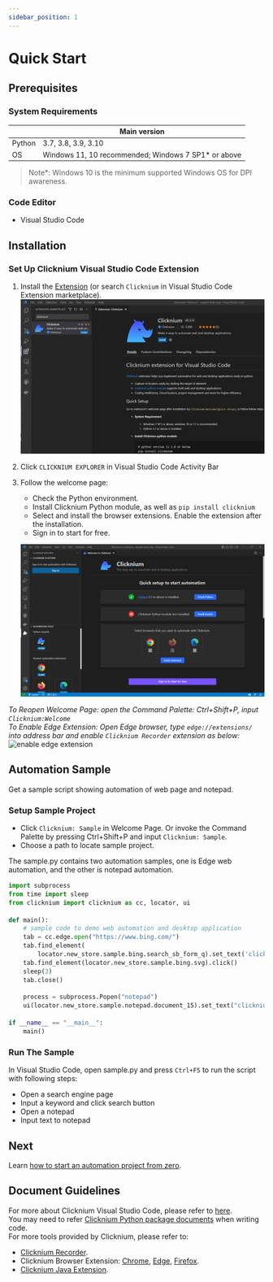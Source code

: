```yaml
---
sidebar_position: 1
---
```

# Quick Start

## Prerequisites
### System Requirements​
|                     | Main version                 | 
|---------------------|------------------------------|
| Python              | 3.7, 3.8, 3.9, 3.10          | 
| OS                  | Windows 11, 10 recommended; Windows 7 SP1* or above|

>Note*: Windows 10 is the minimum supported Windows OS for DPI awareness.  

### Code Editor
- Visual Studio Code

## Installation​
### Set Up Clicknium Visual Studio Code Extension
1. Install the [Extension](https://marketplace.visualstudio.com/items?itemName=ClickCorp.clicknium) (or search `Clicknium` in Visual Studio Code Extension marketplace).  
![VSCExtensions](./img/vscextension.PNG)  
2. Click `CLICKNIUM EXPLORER` in Visual Studio Code Activity Bar
3. Follow the welcome page:
    - Check the Python environment.
    - Install Clicknium Python module, as well as `pip install clicknium`
    - Select and install the browser extensions. Enable the extension after the installation. 
    - Sign in to start for free.  
    
    ![welcomepage](./img/vscwelcome.PNG)

_To Reopen Welcome Page: open the Command Palette: Ctrl+Shift+P, input `Clicknium:Welcome`_  
_To Enable Edge Extension: Open Edge browser, type `edge://extensions/` into address bar and enable `Clicknium Recorder` extension as below:_
![enable edge extension](./img/edge_extension_enable_on.png)  

## Automation Sample

Get a sample script showing automation of web page and notepad.

### Setup Sample Project
- Click `Clicknium: Sample` in Welcome Page. Or invoke the Command Palette by pressing Ctrl+Shift+P and input `Clicknium: Sample`.
- Choose a path to locate sample project.

The sample.py contains two automation samples, one is Edge web automation, and the other is notepad automation.

```python
import subprocess
from time import sleep
from clicknium import clicknium as cc, locator, ui

def main():
    # sample code to demo web automation and desktop application
    tab = cc.edge.open("https://www.bing.com/")
    tab.find_element(
        locator.new_store.sample.bing.search_sb_form_q).set_text('clicknium')
    tab.find_element(locator.new_store.sample.bing.svg).click()
    sleep(3)
    tab.close()

    process = subprocess.Popen("notepad")
    ui(locator.new_store.sample.notepad.document_15).set_text("clicknium")

if __name__ == "__main__":
    main()
```

### Run The Sample
In Visual Studio Code, open sample.py and press `Ctrl+F5` to run the script with following steps: 
- Open a search engine page
- Input a keyword and click search button
- Open a notepad
- Input text to notepad

## Next
Learn [how to start an automation project from zero](./tutorial/firstautomation.md).
## Document Guidelines
For more about Clicknium Visual Studio Code, please refer to [here](./tutorial/vscode/vscode.md).  
You may need to refer [Clicknium Python package documents](./references/python/python.md) when writing code.  
For more tools provided by Clicknium, please refer to:  
- [Clicknium Recorder](./tutorial/recorder/recorder.md).  
- Clicknium Browser Extension: [Chrome](./tutorial/extensions/chromeextension.md), [Edge](./tutorial/extensions/edgeextension.md), [Firefox](./tutorial/extensions/firefoxextension.md).  
- [Clicknium Java Extension](./tutorial/extensions/javaextension.md).  
